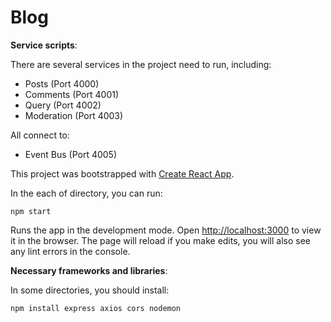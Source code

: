 # Blog

**Service scripts**:

There are several services in the project need to run, including:
* Posts (Port 4000)
* Comments (Port 4001)
* Query (Port 4002)
* Moderation (Port 4003)

All connect to:

* Event Bus (Port 4005)

This project was bootstrapped with [Create React App](https://github.com/facebook/create-react-app).

In the each of directory, you can run:

`npm start`

Runs the app in the development mode. Open [http://localhost:3000](http://localhost:3000) to view it in the browser.
The page will reload if you make edits, you will also see any lint errors in the console.

**Necessary frameworks and libraries**:

In some directories, you should install:

`npm install express axios cors nodemon`
